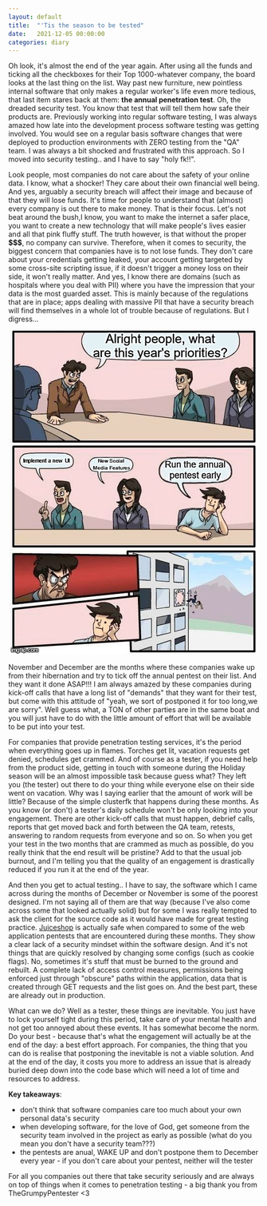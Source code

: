 ```yaml
---
layout: default
title:  "'Tis the season to be tested"
date:   2021-12-05 00:00:00
categories: diary
---
```


Oh look, it's almost the end of the year again. After using all the funds and ticking all the checkboxes for their Top 1000-whatever company, the board looks at the last thing on the list. Way past new furniture, new pointless internal software that only makes a regular worker's life even more tedious, that last item stares back at them: **the annual penetration test**. Oh, the dreaded security test. You know that test that will tell them how safe their products are. Previously working into regular software testing, I was always amazed how late into the development process software testing was getting involved. You would see on a regular basis software changes that were deployed to production environments with ZERO testing from the "QA" team. I was always a bit shocked and frustrated with this approach. So I moved into security testing.. and I have to say "holy fk!!". 

Look people, most companies do not care about the safety of your online data. I know, what a shocker! They care about their own financial well being. And yes, arguably a security breach will affect their image and because of that they will lose funds. It's time for people to understand that (almost) every company is out there to make money. That is their focus. Let's not beat around the bush,I know, you want to make the internet a safer place, you want to create a new technology that will make people's lives easier and all that pink fluffy stuff. The truth however, is that without the proper **$$$**, no company can survive. Therefore, when it comes to security, the biggest concern that companies have is to not lose funds. They don't care about your credentials getting leaked, your account getting targeted by some cross-site scripting issue, if it doesn't trigger a money loss on their side, it won't really matter. And yes, I know there are domains (such as hospitals where you deal with PII) where you have the impression that your data is the most guarded asset. This is mainly because of the regulations that are in place; apps dealing with massive PII that have a security breach will find themselves in a whole lot of trouble because of regulations. But I digress...

<center><img src="/spicyMemes/priority.jpg" alt="Twitter Logo" style="float:center"></center>

November and December are the months where these companies wake up from their hibernation and try to tick off the annual pentest on their list. And they want it done ASAP!!! I am always amazed by these companies during kick-off calls that have a long list of "demands" that they want for their test, but come with this attitude of "yeah, we sort of postponed it for too long,we are sorry". Well guess what, a TON of other parties are in the same boat and you will just have to do with the little amount of effort that will be available to be put into your test. 

For companies that provide penetration testing services, it's the period when everything goes up in flames. Torches get lit, vacation requests get denied, schedules get crammed. And of course as a tester, if you need help from the product side, getting in touch with someone during the Holiday season will be an almost impossible task because guess what? They left you (the tester) out there to do your thing while everyone else on their side went on vacation. Why was I saying earlier that the amount of work will be little? Because of the simple clusterfk that happens during these months. As you know (or don't) a tester's daily schedule won't be only looking into your engagement. There are other kick-off calls that must happen, debrief calls, reports that get moved back and forth between the QA team, retests, answering to random requests from everyone and so on. So when you get your test in the two months that are crammed as much as possible, do you really think that the end result will be pristine? Add to that the usual job burnout, and I'm telling you that the quality of an engagement is drastically reduced if you run it at the end of the year.

And then you get to actual testing.. I have to say, the software which I came across during the months of December or November is some of the poorest designed. I'm not saying all of them are that way (because I've also come across some that looked actually solid) but for some I was really tempted to ask the client for the source code as it would have made for great testing practice. <a href="https://owasp.org/www-project-juice-shop/">Juiceshop</a> is actually safe when compared to some of the web application pentests that are encountered during these months. They show a clear lack of a security mindset within the software design. And it's not things that are quickly resolved by changing some configs (such as cookie flags). No, sometimes it's stuff that must be burned to the ground and rebuilt. A complete lack of access control measures, permissions being enforced just through "obscure" paths within the application, data that is created through GET requests and the list goes on. And the best part, these are already out in production.

What can we do? Well as a tester, these things are inevitable. You just have to lock yourself tight during this period, take care of your mental health and not get too annoyed about these events. It has somewhat become the norm. Do your best - because that's what the engagement will actually be at the end of the day: a best effort approach. For companies, the thing that you can do is realise that postponing the inevitable is not a viable solution. And at the end of the day, it costs you more to address an issue that is already buried deep down into the code base which will need a lot of time and resources to address.

**Key takeaways**:
- don't think that software companies care too much about your own personal data's security
- when developing software, for the love of God, get someone from the security team involved in the project as early as possible (what do you mean you don't have a security team???)
- the pentests are anual, WAKE UP and don't postpone them to December every year - if you don't care about your pentest, neither will the tester

For all you companies out there that take security seriously and are always on top of things when it comes to penetration testing - a big thank you from TheGrumpyPentester <3

